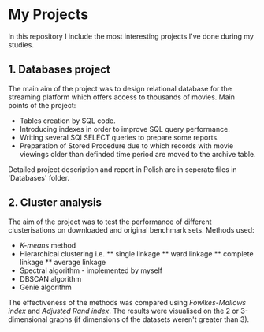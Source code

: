 # My Projects
In this repository I include the most interesting projects I've done during my studies. 

## 1. Databases project
  The main aim of the project was to design relational database for the streaming platform which offers access to thousands of movies. Main points of the project:
  * Tables creation by SQL code.
  * Introducing indexes in order to improve SQL query performance.
  * Writing several SQl SELECT queries to prepare some reports.
  * Preparation of Stored Procedure due to which records with movie viewings older than definded time period are moved to the archive table.

Detailed project description and report in Polish are in seperate files in 'Databases' folder.

## 2. Cluster analysis
  The aim of the project was to test the performance of different clusterisations on downloaded and original benchmark sets. Methods used:
  * *K-means* method
  * Hierarchical clustering i.e.
    ** single linkage
    ** ward linkage
    ** complete linkage
    ** average linkage
  * Spectral algorithm - implemented by myself
  * DBSCAN algorithm
  * Genie algorithm

The effectiveness of the methods was compared using *Fowlkes-Mallows index* and *Adjusted Rand index*. The results were visualised on the 2 or 3-dimensional graphs (if dimensions of the datasets weren't greater than 3). 
